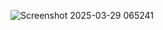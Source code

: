 
![Screenshot 2025-03-29 065241](https://github.com/user-attachments/assets/aa93b9e8-6979-4b2c-8d0f-b580188142d3)
